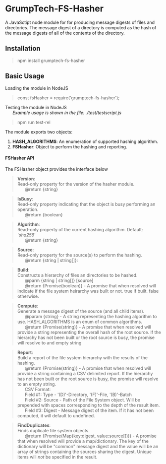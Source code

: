 # GrumpTech-FS-Hasher

A JavaSctipt node module for for producing message digests of files and directories. The message digest of a directory is computed as the hash of the message digests of all of the contents of the directory.

## Installation
> npm install grumptech-fs-hasher


## Basic Usage
Loading the module in NodeJS
>const fsHasher = require('grumptech-fs-hasher');  

Testing the module in NodeJS  
&nbsp;&nbsp;&nbsp;&nbsp;&nbsp;&nbsp;*Example usage is shown in the file: ./test/testscript.js*
>npm run test-rel

The module exports two objects:  
1. **HASH_ALGORITHMS**: An enumeration of supported hashing algorithm.
2. **FSHasher**: Object to perform the hashing and reporting.

#### FSHasher API
The FSHasher object provides the interface below

> **Version**:
<br>Read-only property for the version of the hasher module.  
&nbsp;&nbsp;&nbsp;&nbsp;&nbsp;&nbsp;@return {string}

> **IsBusy**:
<br>Read-only property indicating that the object is busy performing an operation.  
&nbsp;&nbsp;&nbsp;&nbsp;&nbsp;&nbsp;@return {boolean}   

> **Algorithm**:
<br>Read-only property of the current hashing algorithm. Default: '_sha256_'  
&nbsp;&nbsp;&nbsp;&nbsp;&nbsp;&nbsp;@return {string}

> **Source**:
<br>Read-only property for the source(s) to perform the hashing.  
&nbsp;&nbsp;&nbsp;&nbsp;&nbsp;&nbsp;@return {string | string[]}:

> **Build**:
<br>Constructs a hierarchy of files an directories to be hashed.  
&nbsp;&nbsp;&nbsp;&nbsp;&nbsp;&nbsp;@parm {string | string[]} [source]  
&nbsp;&nbsp;&nbsp;&nbsp;&nbsp;&nbsp;@return  {Promise(boolean)} - A promise that when resolved will indicate if the file system heirarchy was built or not. true if built. false otherwise.

> **Compute**:
<br>Generate a message digest of the source (and all child items).  
&nbsp;&nbsp;&nbsp;&nbsp;&nbsp;&nbsp;@param {string} - A string representing the hashing algorithm to use.  HASH_ALGORITHMS is an enum of common algorithms.  
&nbsp;&nbsp;&nbsp;&nbsp;&nbsp;&nbsp;@return  {Promise(string)} - A promise that when resolved will provide a string representing the overall hash of the root source. If the hierarchy has not been built or the root source is busy, the promise will resolve to and empty string

> **Report**:
<br>Build a report of the file system hierarchy with the results of the hashing.  
&nbsp;&nbsp;&nbsp;&nbsp;&nbsp;&nbsp;@return  {Promise(string)} - A promise that when resolved will provide a string containing a CSV delimited report. If the hierarchy has not been built or the root source is busy, the promise will resolve to an empty string.  
&nbsp;&nbsp;&nbsp;&nbsp;&nbsp;&nbsp;CSV Format:  
&nbsp;&nbsp;&nbsp;&nbsp;&nbsp;&nbsp;Field #1: Type   - '(D)'-Directory, '(F)'-File, '(B)'-Batch  
&nbsp;&nbsp;&nbsp;&nbsp;&nbsp;&nbsp;Field #2: Source - Path of the File System object. Will be prepended with spaces corresponding to the depth of the result item.  
&nbsp;&nbsp;&nbsp;&nbsp;&nbsp;&nbsp;Field #3: Digest - Message digest of the item. If it has not been computed, it will default to undefined.

> **FindDuplicates**:
<br>Finds duplicate file system objects.   
&nbsp;&nbsp;&nbsp;&nbsp;&nbsp;&nbsp;@return  {Promise(Map{key:digest, value:source[]))} - A promise that when resolved will provide a map/dictionary. The key of the dictionary will be "common" message digest and the value will be an array of strings containing the sources sharing the digest. Unique items will _not_ be specified in the result.  
